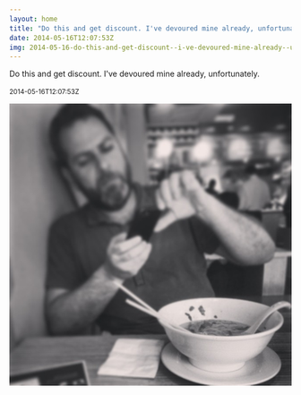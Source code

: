 ```yaml
---
layout: home
title: "Do this and get discount. I've devoured mine already, unfortunately."
date: 2014-05-16T12:07:53Z
img: 2014-05-16-do-this-and-get-discount--i-ve-devoured-mine-already--unfortunately-.jpg
---
```


Do this and get discount. I've devoured mine already, unfortunately.

<small>2014-05-16T12:07:53Z</small>

![Do this and get discount. I've devoured mine already, unfortunately.](2014-05-16-do-this-and-get-discount--i-ve-devoured-mine-already--unfortunately-.jpg)
